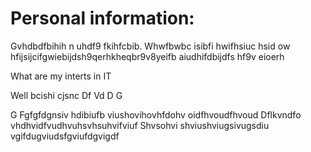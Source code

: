 # Personal information: 

Gvhdbdfbihih n uhdf9 fkihfcbib. Whwfbwbc isibfi hwifhsiuc hsid ow hfijsijcifgwiebijdsh9qerhkheqbr9v8yeifb aiudhifdbijdfs hf9v eioerh

What are my interts in IT

Well bcishi cjsnc
Df
Vd
D
G

G
Fgfgfdgnsiv hdibiufb viushovihovhfdohv oidfhvoudfhvoud
Dflkvndfo vhdhvidfvudhvuhsvhsuhvifviuf
Shvsohvi shviushviugsivugsdiu vgifdugviudsfgviufdgvigdf
